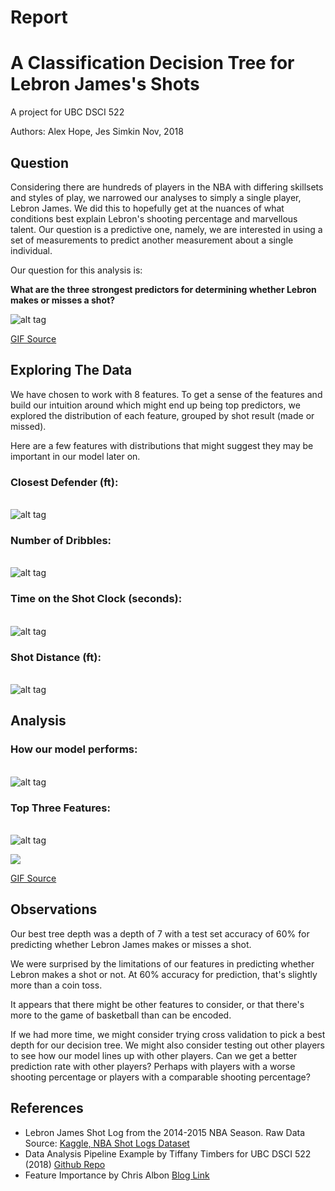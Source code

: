 Report
================

A Classification Decision Tree for Lebron James's Shots
=======================================================

A project for UBC DSCI 522

Authors: Alex Hope, Jes Simkin Nov, 2018

Question
--------

Considering there are hundreds of players in the NBA with differing skillsets and styles of play, we narrowed our analyses to simply a single player, Lebron James. We did this to hopefully get at the nuances of what conditions best explain Lebron's shooting percentage and marvellous talent. Our question is a predictive one, namely, we are interested in using a set of measurements to predict another measurement about a single individual.

Our question for this analysis is:

**What are the three strongest predictors for determining whether Lebron makes or misses a shot?**

![alt tag](https://media.giphy.com/media/l0MYwdebx8o0XI56E/giphy-tumblr.gif)

[GIF Source](https://media.giphy.com/media/l0MYwdebx8o0XI56E/giphy-tumblr.gif)

Exploring The Data
------------------

We have chosen to work with 8 features. To get a sense of the features and build our intuition around which might end up being top predictors, we explored the distribution of each feature, grouped by shot result (made or missed).

Here are a few features with distributions that might suggest they may be important in our model later on.

### Closest Defender (ft):

<br> ![alt tag](../results/figs/EDA_CLOSE_DEF_DIST_lebron_james.png)

### Number of Dribbles:

<br> ![alt tag](../results/figs/EDA_DRIBBLES_lebron_james.png)

### Time on the Shot Clock (seconds):

<br> ![alt tag](../results/figs/EDA_SHOT_CLOCK_lebron_james.png)

### Shot Distance (ft):

<br> ![alt tag](../results/figs/EDA_SHOT_DIST_lebron_james.png)

Analysis
--------

### How our model performs:

<br> ![alt tag](../results/figs/train-test-acc_lebron%20james.png)

### Top Three Features:

<br> ![alt tag](../results/figs/best_features_lebron%20james.png)

<img src="https://media.giphy.com/media/lKafiHISf6FEtciruw/giphy.gif">

<a href="https://media.giphy.com/media/lKafiHISf6FEtciruw/giphy.gif">GIF Source</a>

Observations
------------

Our best tree depth was a depth of 7 with a test set accuracy of 60% for predicting whether Lebron James makes or misses a shot.

We were surprised by the limitations of our features in predicting whether Lebron makes a shot or not. At 60% accuracy for prediction, that's slightly more than a coin toss.

It appears that there might be other features to consider, or that there's more to the game of basketball than can be encoded.

If we had more time, we might consider trying cross validation to pick a best depth for our decision tree. We might also consider testing out other players to see how our model lines up with other players. Can we get a better prediction rate with other players? Perhaps with players with a worse shooting percentage or players with a comparable shooting percentage?

References
----------

-   Lebron James Shot Log from the 2014-2015 NBA Season. Raw Data Source: [Kaggle, NBA Shot Logs Dataset](https://www.kaggle.com/dansbecker/nba-shot-logs/home)
-   Data Analysis Pipeline Example by Tiffany Timbers for UBC DSCI 522 (2018) [Github Repo](https://github.com/ttimbers/data_analysis_pipeline_eg/tree/v1.1)
-   Feature Importance by Chris Albon [Blog Link](https://chrisalbon.com/machine_learning/trees_and_forests/feature_importance/)
